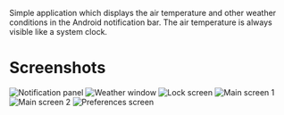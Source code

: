 Simple application which displays the air temperature and other weather conditions in the Android notification bar.
The air temperature is always visible like a system clock.

Screenshots
===========

![Notification panel](misc/screenshots/notification.png)
![Weather window](misc/screenshots/weather.png)
![Lock screen](misc/screenshots/lock.png)
![Main screen 1](misc/screenshots/main_1.png)
![Main screen 2](misc/screenshots/main_2.png)
![Preferences screen](misc/screenshots/preferences.png)